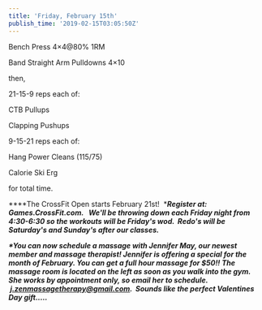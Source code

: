```yaml
---
title: 'Friday, February 15th'
publish_time: '2019-02-15T03:05:50Z'
---
```


Bench Press 4×4\@80% 1RM

Band Straight Arm Pulldowns 4×10

then,

21-15-9 reps each of:

CTB Pullups

Clapping Pushups

9-15-21 reps each of:

Hang Power Cleans (115/75)

Calorie Ski Erg

for total time.

***\*The CrossFit Open starts February 21st!  ****Register at:
Games.CrossFit.com.   We'll be throwing down each Friday night from
4:30-6:30 so the workouts will be Friday's wod.  Redo's will be
Saturday's and Sunday's after our classes.***

***\*You can now schedule a massage with Jennifer May, our newest member
and massage therapist! Jennifer is offering a special for the month of
February. You can get a full hour massage for \$50!! The massage room is
located on the left as soon as you walk into the gym. She works by
appointment only, so email her to schedule.
 <j.zenmassagetherapy@gmail.com>.  Sounds like the perfect Valentines
Day gift.....***
